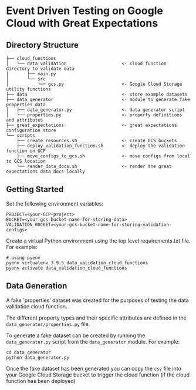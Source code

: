 # Event Driven Testing on Google Cloud with Great Expectations

## Directory Structure

```
├── cloud_functions
│   └── data_validation                     <- cloud function directory to validate data
│       ├── main.py
│       └── src
│           └── gcs.py                      <- Google Cloud Storage utility functions
├── data                                    <- store example datasets
├── data_generator                          <- module to generate fake properties data
│   ├── data_generator.py                   <- data generator script
│   └── properties.py                       <- property definitions and attributes
├── great_expectations                      <- great expectations configuration store
└── scripts
    ├── create_resources.sh                 <- create GCS buckets
    ├── deploy_validation_function.sh       <- deploy the validation function on GCP
    ├── move_configs_to_gcs.sh              <- move configs from local to GCS location
    └── render_data_docs.sh                 <- render the great expectations data docs locally

```


## Getting Started

Set the following environment variables:
```
PROJECT=<your-GCP-project>
BUCKET=<your-gcs-bucket-name-for-storing-data>
VALIDATION_BUCKET=<your-gcs-bucket-name-for-storing-validation-configs>
```

Create a virtual Python environment using the top level requirements.txt file. For example:
```
# using pyenv
pyenv virtualenv 3.9.5 data_validation_cloud_functions
pyenv activate data_validation_cloud_functions
```

## Data Generation

A fake 'properties' dataset was created for the purposes of testing the data validation cloud function.

The different property types and their specific attributes are defined in the `data_generator/properties.py` file.

To generate a fake dataset can be created by running the `data_generator.py` script from the `data_generator` module. For example:
```
cd data_generator
python data_generator.py
```
Once the fake dataset has been generated you can copy the `csv` file into your Google Cloud Storage bucket to trigger the cloud function (if the cloud function has been deployed)
